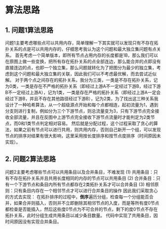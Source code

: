 # 算法思路
## 1. 问题1算法思路
问题1主要考虑哪些点可以共用内存，简单理解一下其实就可以发现只有不存在拓扑关系的点是可以共用内存的，仔细思考我认为这个问题和最大独立集问题有点关系。
首先考虑一个简单版本，即所有节点占用内存的长度都是1B，那么我们可以在原图上做一些变换，把所有存在拓扑关系的点全部连边，那么能合并的点即没有直接连边的点，也即一个独立集，那么问题就转化为了把图分为最少的独立集，考虑到这个问题和最大独立集的关联，因此我们可以不考虑最优解，而去尝试近似解。
对于两个点之间存在的拓扑关系，我分为三类，一类是不存在拓扑关系，记为0类，一类是存在不严格的拓扑关系（即经过上游A不一定经过下游B，经过下游B不一定经过上游A），记为1类，一类是存在严格的拓扑关系（即经过上游A一定会经过下游B，并且不存在其他路径经过下游B），记为2类，为了找出这三种关系我设计了一种哈希算法，从一个超级源点开始和每个点都相连，起初流量为1，遇到分支则进行复制，例如分为三个下游节点，则总流量变为3，只有下游节点完全接收全部流量，并且在反图中上游节点完全接收下游节点流量时才能判定为2类节点，而0和1类节点判定相对容易。
然后就是分配过程，这个过程采取了贪心的算法，如果之前有节点可以进行共用，则共用内存，否则自己新开一个组，可以发现节点的排序对结果有很大影响，这里采用按长度排序和按节点度排序（时间原因未实现）。
## 2. 问题2算法思路
问题2主要考虑哪些节点可以共用条目以及合并条目，不难发现
(1) 共用条目：只有不存在拓扑关系并且共用长度相同的内存的节点可以共用条目
(2) 合并条目：只有一个下游节点和条目内所有节点都存在2类拓扑关系才可以合并条目
(3) 相邻原则：只有条目内存在一个相邻节点才可以进行合并条目的操作
因此我们采取贪心的方式去实现：
在拓扑排序的过程中，**倒序**遍历分组，检查每一个分组能否合并，如果合并则插入，否则并不立即删除其相邻节点的入度，而是等所有度0节点都检查是否能插入，然后这些度0节点为不可合并的节点，剩下的度0节点不存在拓扑关系，此时分组生成共用条目以减少条目数量。
代码中实现了共用条目，因时间原因没有实现合并条目。
